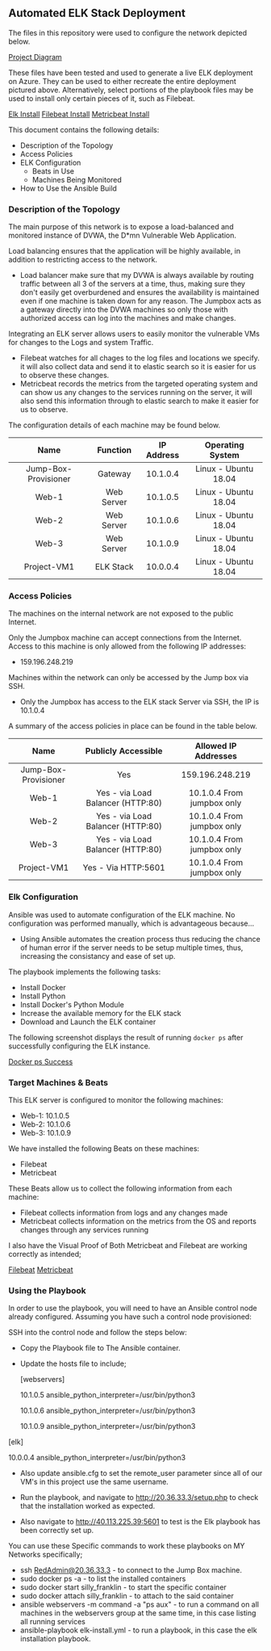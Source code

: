## Automated ELK Stack Deployment

The files in this repository were used to configure the network depicted below.

[Project Diagram](Images/Project-Diagram.drawio.png)

These files have been tested and used to generate a live ELK deployment on Azure. They can be used to either recreate the entire deployment pictured above. Alternatively, select portions of the playbook files may be used to install only certain pieces of it, such as Filebeat.

 [Elk Install](Playbooks/install-elk.yml)
 [Filebeat Install](Playbooks/filebeat-playbook.yml)
 [Metricbeat Install](Playbooks/metricbeat-playbook.yml)

This document contains the following details:
- Description of the Topology
- Access Policies
- ELK Configuration
  - Beats in Use
  - Machines Being Monitored
- How to Use the Ansible Build


### Description of the Topology

The main purpose of this network is to expose a load-balanced and monitored instance of DVWA, the D*mn Vulnerable Web Application.

Load balancing ensures that the application will be highly available, in addition to restricting access to the network.
- Load balancer make sure that my DVWA is always available by routing traffic between all 3 of the servers at a time, thus, making sure they don't easily get overburdened and ensures the availability is maintained even if one machine is taken down for any reason. The Jumpbox acts as a gateway directly into the DVWA machines so only those with authorized access can log into the machines and make changes.

Integrating an ELK server allows users to easily monitor the vulnerable VMs for changes to the Logs and system Traffic.
- Filebeat watches for all chages to the log files and locations we specify. it will also collect data and send it to elastic search so it is easier for us to observe these changes.
- Metricbeat records the metrics from the targeted operating system and can show us any changes to the services running on the server, it will also send this information through to elastic search to make it easier for us to observe.

The configuration details of each machine may be found below.

|         Name         	|  Function  	| IP Address 	|   Operating System   	|
|:--------------------:	|:----------:	|:----------:	|:--------------------:	|
| Jump-Box-Provisioner 	|   Gateway  	|  10.1.0.4  	| Linux - Ubuntu 18.04 	|
| Web-1                	| Web Server 	|  10.1.0.5  	| Linux - Ubuntu 18.04 	|
| Web-2                	| Web Server 	|  10.1.0.6  	| Linux - Ubuntu 18.04 	|
| Web-3                	| Web Server 	|  10.1.0.9  	| Linux - Ubuntu 18.04 	|
| Project-VM1          	|  ELK Stack 	|  10.0.0.4  	| Linux - Ubuntu 18.04 	|

### Access Policies

The machines on the internal network are not exposed to the public Internet. 

Only the Jumpbox machine can accept connections from the Internet. Access to this machine is only allowed from the following IP addresses:
- 159.196.248.219

Machines within the network can only be accessed by the Jump box via SSH.
- Only the Jumpbox has access to the ELK stack Server via SSH, the IP is 10.1.0.4

A summary of the access policies in place can be found in the table below.

|         Name         	|        Publicly Accessible        	|    Allowed IP Addresses    	|
|:--------------------:	|:---------------------------------:	|:--------------------------:	|
| Jump-Box-Provisioner 	|                Yes                	|       159.196.248.219      	|
| Web-1                	| Yes - via Load Balancer (HTTP:80) 	| 10.1.0.4 From jumpbox only 	|
| Web-2                	| Yes - via Load Balancer (HTTP:80) 	| 10.1.0.4 From jumpbox only 	|
| Web-3                	| Yes - via Load Balancer (HTTP:80) 	| 10.1.0.4 From jumpbox only 	|
| Project-VM1          	|        Yes - Via HTTP:5601        	| 10.1.0.4 From jumpbox only 	|

### Elk Configuration

Ansible was used to automate configuration of the ELK machine. No configuration was performed manually, which is advantageous because...
- Using Ansible automates the creation process thus reducing the chance of human error if the server needs to be setup multiple times, thus, increasing the consistancy and ease of set up.

The playbook implements the following tasks:
- Install Docker
- Install Python
- Install Docker's Python Module
- Increase the available memory for the ELK stack
- Download and Launch the ELK container

The following screenshot displays the result of running `docker ps` after successfully configuring the ELK instance.

[Docker ps Success](Images/elk-docker.png)

### Target Machines & Beats
This ELK server is configured to monitor the following machines:
- Web-1: 10.1.0.5
- Web-2: 10.1.0.6
- Web-3: 10.1.0.9

We have installed the following Beats on these machines:
- Filebeat
- Metricbeat

These Beats allow us to collect the following information from each machine:
- Filebeat collects information from logs and any changes made
- Metricbeat collects information on the metrics from the OS and reports changes through any services running

I also have the Visual Proof of Both Metricbeat and Filebeat are working correctly as intended;

[Filebeat](Images/filebeat-success.png)
[Metricbeat](Images/metricbeat-success.png)

### Using the Playbook
In order to use the playbook, you will need to have an Ansible control node already configured. Assuming you have such a control node provisioned: 

SSH into the control node and follow the steps below:
- Copy the Playbook file to The Ansible container.
- Update the hosts file to include;

  [webservers] 

  10.1.0.5 ansible_python_interpreter=/usr/bin/python3 

  10.1.0.6 ansible_python_interpreter=/usr/bin/python3 

  10.1.0.9 ansible_python_interpreter=/usr/bin/python3

 [elk] 
 
 10.0.0.4 ansible_python_interpreter=/usr/bin/python3

- Also update ansible.cfg to set the remote_user parameter since all of our VM's in this project use the same username.

- Run the playbook, and navigate to  http://20.36.33.3/setup.php to check that the installation worked as expected.
- Also navigate to http://40.113.225.39:5601 to test is the Elk playbook has been correctly set up.

You can use these Specific commands to work these playbooks on MY Networks specifically;


  - ssh RedAdmin@20.36.33.3 - to connect to the Jump Box machine.
  - sudo docker ps -a - to list the installed containers
  - sudo docker start silly_franklin - to start the specific container
  - sudo docker attach silly_franklin - to attach to the said container
  - ansible webservers -m command -a "ps aux" - to run a command on all machines in the webservers group at the same time, in this case listing all running services
  - ansible-playbook elk-install.yml - to run a playbook, in this case the elk installation playbook.